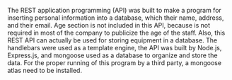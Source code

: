 The REST application programming (API) was built to make a program for inserting personal information into a database, which their name, address, and their email. Age section is not included in this API, because is not required in most of the company to publicize the age of the staff. Also, this REST API can actually be used for storing equipment in a database.
The handlebars were used as a template engine, the API was built by Node.js, Express.js, and mongoose used as a database to organize and store the data. 
For the proper running of this program by a third party, a mongoose atlas need to be installed.
